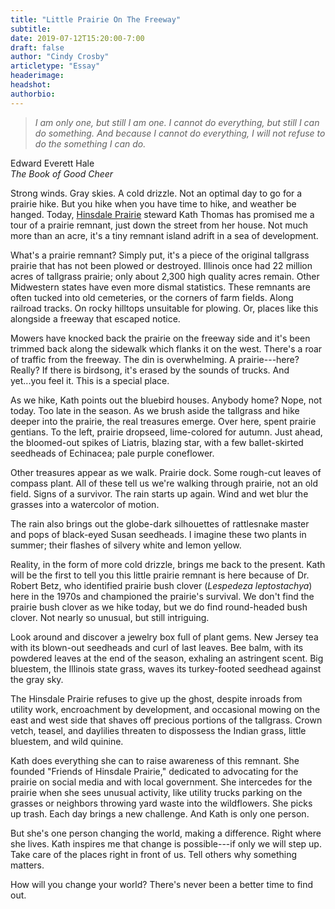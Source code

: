 ```yaml
---
title: "Little Prairie On The Freeway"
subtitle:
date: 2019-07-12T15:20:00-7:00
draft: false
author: "Cindy Crosby"
articletype: "Essay"
headerimage:
headshot:
authorbio:
---
```


> *I am only one, but still I am one. I cannot do everything, but still I can do something. And because I cannot do everything, I will not refuse to do the something I can do.*

Edward Everett Hale  
*The Book of Good Cheer*

Strong winds. Gray skies. A cold drizzle. Not an optimal day to go for a
prairie hike. But you hike when you have time to hike, and weather be
hanged. Today, [Hinsdale Prairie](https://www.facebook.com/hinsdaleprairie) steward Kath Thomas has
promised me a tour of a prairie remnant, just down the street from her
house. Not much more than an acre, it's a tiny remnant island adrift in
a sea of development.

What's a prairie remnant? Simply put, it's a piece of the original
tallgrass prairie that has not been plowed or destroyed. Illinois once
had 22 million acres of tallgrass prairie; only about 2,300 high quality
acres remain. Other Midwestern states have even more dismal statistics.
These remnants are often tucked into old cemeteries, or the corners of
farm fields. Along railroad tracks. On rocky hilltops unsuitable for
plowing. Or, places like this alongside a freeway that escaped notice.

Mowers have knocked back the prairie on the freeway side and it's been
trimmed back along the sidewalk which flanks it on the west. There's a
roar of traffic from the freeway. The din is overwhelming. A
prairie---here? Really? If there is birdsong, it's erased by the sounds
of trucks. And yet...you feel it. This is a special place.

As we hike, Kath points out the bluebird houses. Anybody home? Nope, not
today. Too late in the season. As we brush aside the tallgrass and hike
deeper into the prairie, the real treasures emerge. Over here, spent
prairie gentians. To the left, prairie dropseed, lime-colored for
autumn. Just ahead, the bloomed-out spikes of Liatris, blazing star,
with a few ballet-skirted seedheads of Echinacea; pale purple
coneflower.

Other treasures appear as we walk. Prairie dock. Some rough-cut leaves
of compass plant. All of these tell us we're walking through prairie,
not an old field. Signs of a survivor. The rain starts up again. Wind
and wet blur the grasses into a watercolor of motion.

The rain also brings out the globe-dark silhouettes of rattlesnake
master and pops of black-eyed Susan seedheads. I imagine these two
plants in summer; their flashes of silvery white and lemon yellow.

Reality, in the form of more cold drizzle, brings me back to the
present. Kath will be the first to tell you this little prairie remnant
is here because of Dr. Robert Betz, who identified prairie bush clover
(*Lespedeza leptostachya*) here in the 1970s and championed the
prairie's survival. We don't find the prairie bush clover as we hike
today, but we do find round-headed bush clover. Not nearly so unusual,
but still intriguing.

Look around and discover a jewelry box full of plant gems. New Jersey
tea with its blown-out seedheads and curl of last leaves. Bee balm, with
its powdered leaves at the end of the season, exhaling an astringent
scent. Big bluestem, the Illinois state grass, waves its turkey-footed
seedhead against the gray sky.

The Hinsdale Prairie refuses to give up the ghost, despite inroads from
utility work, encroachment by development, and occasional mowing on the
east and west side that shaves off precious portions of the tallgrass.
Crown vetch, teasel, and daylilies threaten to dispossess the Indian
grass, little bluestem, and wild quinine.

Kath does everything she can to raise awareness of this remnant. She
founded "Friends of Hinsdale Prairie," dedicated to advocating for the
prairie on social media and with local government. She intercedes for
the prairie when she sees unusual activity, like utility trucks parking
on the grasses or neighbors throwing yard waste into the wildflowers.
She picks up trash. Each day brings a new challenge. And Kath is only
one person.

But she's one person changing the world, making a difference. Right
where she lives. Kath inspires me that change is possible---if only we
will step up. Take care of the places right in front of us. Tell others
why something matters.

How will you change your world? There's never been a better time to find
out.
